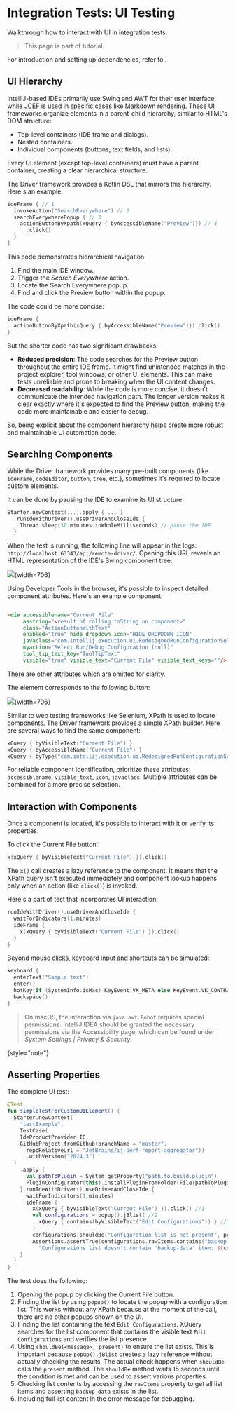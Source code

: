 <!-- Copyright 2000-2025 JetBrains s.r.o. and contributors. Use of this source code is governed by the Apache 2.0 license. -->

# Integration Tests: UI Testing

<link-summary>Walkthrough how to interact with UI in integration tests.</link-summary>

> This page is part of [](integration_tests.md) tutorial.

For introduction and setting up dependencies, refer to [](integration_tests_intro.md).

## UI Hierarchy

IntelliJ-based IDEs primarily use Swing and AWT for their user interface, while [JCEF](embedded_browser_jcef.md) is used in specific cases like Markdown rendering.
These UI frameworks organize elements in a parent-child hierarchy, similar to HTML's DOM structure:

* Top-level containers (IDE frame and dialogs).
* Nested containers.
* Individual components (buttons, text fields, and lists).

Every UI element (except top-level containers) must have a parent container, creating a clear hierarchical structure.

The Driver framework provides a Kotlin DSL that mirrors this hierarchy.
Here's an example:

```kotlin
ideFrame { // 1
  invokeAction("SearchEverywhere") // 2
  searchEverywherePopup { // 3
    actionButtonByXpath(xQuery { byAccessibleName("Preview")}) // 4
      .click()
  }
}
```

This code demonstrates hierarchical navigation:

1. Find the main IDE window.
2. Trigger the _Search Everywhere_ action.
3. Locate the <control>Search Everywhere</control> popup.
4. Find and click the <control>Preview</control> button within the popup.

The code could be more concise:

```kotlin
ideFrame {
  actionButtonByXpath(xQuery { byAccessibleName("Preview")}).click()
}
```

But the shorter code has two significant drawbacks:

* **Reduced precision**: The code searches for the <control>Preview</control> button throughout the entire IDE frame.
  It might find unintended matches in the project explorer, tool windows, or other UI elements.
  This can make tests unreliable and prone to breaking when the UI content changes.
* **Decreased readability**: While the code is more concise, it doesn't communicate the intended navigation path.
  The longer version makes it clear exactly where it's expected to find the Preview button, making the code more maintainable and easier to debug.

So, being explicit about the component hierarchy helps create more robust and maintainable UI automation code.

## Searching Components

While the Driver framework provides many pre-built components (like `ideFrame`, `codeEditor`, `button`, `tree`, etc.), sometimes it's required to locate custom elements.

It can be done by pausing the IDE to examine its UI structure:

```kotlin
Starter.newContext(...).apply { ... }
  .runIdeWithDriver().useDriverAndCloseIde {
    Thread.sleep(30.minutes.inWholeMilliseconds) // pause the IDE
  }
```

When the test is running, the following line will appear in the logs: `http://localhost:63343/api/remote-driver/`.
Opening this URL reveals an HTML representation of the IDE's Swing component tree:

![](integration_tests_devtools.png){width=706}

Using Developer Tools in the browser, it's possible to inspect detailed component attributes.
Here's an example component:

```html

<div accessiblename="Current File"
     asstring="<result of calling toString on component>"
     class="ActionButtonWithText"
     enabled="true" hide_dropdown_icon="HIDE_DROPDOWN_ICON"
     javaclass="com.intellij.execution.ui.RedesignedRunConfigurationSelector$createCustomComponent$1"
     myaction="Select Run/Debug Configuration (null)"
     tool_tip_text_key="ToolTipText"
     visible="true" visible_text="Current File" visible_text_keys=""/>
```

There are other attributes which are omitted for clarity.

The element corresponds to the following button:

![](integration_tests_ui_sample.png){width=706}

Similar to web testing frameworks like Selenium, XPath is used to locate components.
The Driver framework provides a simple XPath builder.
Here are several ways to find the same component:

```kotlin
xQuery { byVisibleText("Current File") }
xQuery { byAccessibleName("Current File") }
xQuery { byType("com.intellij.execution.ui.RedesignedRunConfigurationSelector\$createCustomComponent$1") }
```

For reliable component identification, prioritize these attributes: `accessiblename`, `visible_text`, `icon`, `javaclass`.
Multiple attributes can be combined for a more precise selection.

## Interaction with Components

Once a component is located, it's possible to interact with it or verify its properties.

To click the <control>Current File</control> button:

```kotlin
x(xQuery { byVisibleText("Current File") }).click()
```

The `x()` call creates a lazy reference to the component.
It means that the XPath query isn't executed immediately and component lookup happens only when an action (like `click()`) is invoked.

Here's a part of test that incorporates UI interaction:
```kotlin
runIdeWithDriver().useDriverAndCloseIde {
  waitForIndicators(1.minutes)
  ideFrame {
    x(xQuery { byVisibleText("Current File") }).click()
  }
}
```

Beyond mouse clicks, keyboard input and shortcuts can be simulated:

```kotlin
keyboard {
  enterText("Sample text")
  enter()
  hotKey(if (SystemInfo.isMac) KeyEvent.VK_META else KeyEvent.VK_CONTROL, KeyEvent.VK_A)
  backspace()
}
```

> On macOS, the interaction via `java.awt.Robot` requires special permissions.
> IntelliJ IDEA should be granted the necessary permissions via the Accessibility page, which can be found under _System Settings | Privacy & Security_.
>
{style="note"}

## Asserting Properties

The complete UI test:

```kotlin
@Test
fun simpleTestForCustomUIElement() {
  Starter.newContext(
    "testExample",
    TestCase(
    IdeProductProvider.IC,
    GitHubProject.fromGithub(branchName = "master",
      repoRelativeUrl = "JetBrains/ij-perf-report-aggregator"))
      .withVersion("2024.3")
  )
    .apply {
      val pathToPlugin = System.getProperty("path.to.build.plugin")
      PluginConfigurator(this).installPluginFromFolder(File(pathToPlugin))
    }.runIdeWithDriver().useDriverAndCloseIde {
      waitForIndicators(1.minutes)
      ideFrame {
        x(xQuery { byVisibleText("Current File") }).click() //1
        val configurations = popup().jBlist( //2
          xQuery { contains(byVisibleText("Edit Configurations")) } //3
        )
        configurations.shouldBe("Configuration list is not present", present) //4
        Assertions.assertTrue(configurations.rawItems.contains("backup-data"), //5
          "Configurations list doesn't contain 'backup-data' item: ${configurations.rawItems}") //6
    }
  }
}
```

The test does the following:

1. Opening the popup by clicking the <control>Current File</control> button.
2. Finding the list by using `popup()` to locate the popup with a configuration list.
This works without any XPath because at the moment of the call, there are no other popups shown on the UI.
3. Finding the list containing the text `Edit Configurations`.
XQuery searches for the list component that contains the visible text `Edit Configurations` and verifies the list presence.
4. Using `shouldBe(<message>, present)` to ensure the list exists.
This is important because `popup().jBlist` creates a lazy reference without actually checking the results.
The actual check happens when `shouldBe` calls the `present` method.
The `shouldBe` method waits 15 seconds until the condition is met and can be used to assert various properties.
5. Checking list contents by accessing the `rawItems` property to get all list items and asserting `backup-data` exists in the list.
6. Including full list content in the error message for debugging.

